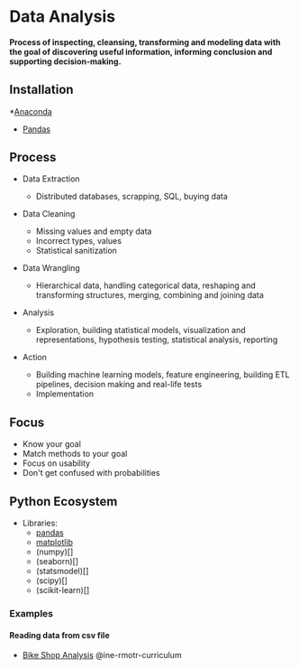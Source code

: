 # Data Analysis
#### Process of inspecting, cleansing, transforming and modeling data with the goal of discovering useful information, informing conclusion and supporting decision-making.

## Installation
*[Anaconda](https://www.anaconda.com/)
* [Pandas](https://pandas.pydata.org/)

## Process
* Data Extraction
  * Distributed databases, scrapping, SQL, buying data

* Data Cleaning
  * Missing values and empty data
  * Incorrect types, values
  * Statistical sanitization

* Data Wrangling
  * Hierarchical data, handling categorical data, reshaping and transforming structures, merging, combining and joining data

* Analysis
  * Exploration, building statistical models, visualization and representations, hypothesis testing, statistical analysis, reporting

* Action
  * Building machine learning models, feature engineering, building ETL pipelines, decision making and real-life tests
  * Implementation


## Focus
* Know your goal
* Match methods to your goal
* Focus on usability
* Don't get confused with probabilities


## Python Ecosystem
  * Libraries:
    * [pandas](https://github.com/ine-rmotr-curriculum/FreeCodeCamp-Pandas-Real-Life-Example)
    * [matplotlib](https://matplotlib.org/stable/contents.html)
    * (numpy)[]
    * (seaborn)[]
    * (statsmodel)[]
    * (scipy)[]
    * (scikit-learn)[]


### Examples

#### Reading data from csv file

* [Bike Shop Analysis](https://github.com/ine-rmotr-curriculum/FreeCodeCamp-Pandas-Real-Life-Example) @ine-rmotr-curriculum 

